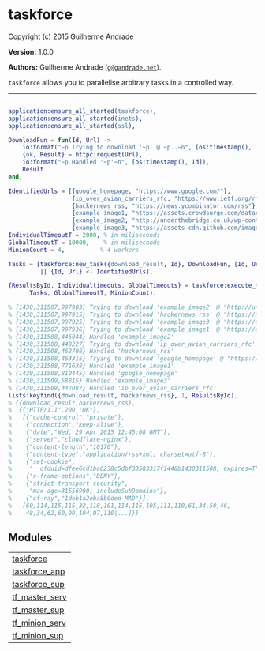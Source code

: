 

# taskforce #

Copyright (c) 2015 Guilherme Andrade

__Version:__ 1.0.0

__Authors:__ Guilherme Andrade ([`g@gandrade.net`](mailto:g@gandrade.net)).

`taskforce` allows you to parallelise arbitrary tasks in a controlled way.


---------


```erlang

application:ensure_all_started(taskforce),
application:ensure_all_started(inets),
application:ensure_all_started(ssl),

DownloadFun = fun(Id, Url) ->
    io:format("~p Trying to download '~p' @ ~p..~n", [os:timestamp(), Id, Url]),
    {ok, Result} = httpc:request(Url),
    io:format("~p Handled '~p'~n", [os:timestamp(), Id]),
    Result
end,

IdentifiedUrls = [{google_homepage, "https://www.google.com/"},
                  {ip_over_avian_carriers_rfc, "https://www.ietf.org/rfc/rfc1149.txt"},
                  {hackernews_rss, "https://news.ycombinator.com/rss"},
                  {example_image1, "https://assets.crowdsurge.com/datacapture/example/img/example_logo.png"},
                  {example_image2, "http://underthebridge.co.uk/wp-content/uploads/2014/03/Example-main-image1.jpg"},
                  {example_image3, "https://assets-cdn.github.com/images/modules/logos_page/GitHub-Mark.png"}],
IndividualTimeoutT = 2000, % in miliseconds
GlobalTimeoutT = 10000,    % in miliseconds
MinionCount = 4,          % 4 workers

Tasks = [taskforce:new_task({download_result, Id}, DownloadFun, [Id, Url], IndividualTimeoutT)
         || {Id, Url} <- IdentifiedUrls],

{ResultsById, Individualtimeouts, GlobalTimeouts} = taskforce:execute_tasks(
      Tasks, GlobalTimeoutT, MinionCount).

% {1430,311507,997903} Trying to download 'example_image2' @ "http://underthebridge.co.uk/wp-content/uploads/2014/03/Example-main-image1.jpg"..
% {1430,311507,997915} Trying to download 'hackernews_rss' @ "https://news.ycombinator.com/rss"..
% {1430,311507,997925} Trying to download 'example_image3' @ "https://assets-cdn.github.com/images/modules/logos_page/GitHub-Mark.png"..
% {1430,311507,997936} Trying to download 'example_image1' @ "https://assets.crowdsurge.com/datacapture/example/img/example_logo.png"..
% {1430,311508,446044} Handled 'example_image2'
% {1430,311508,448227} Trying to download 'ip_over_avian_carriers_rfc' @ "https://www.ietf.org/rfc/rfc1149.txt"..
% {1430,311508,462708} Handled 'hackernews_rss'
% {1430,311508,463315} Trying to download 'google_homepage' @ "https://www.google.com/"..
% {1430,311508,771638} Handled 'example_image1'
% {1430,311508,810445} Handled 'google_homepage'
% {1430,311509,58815} Handled 'example_image3'
% {1430,311509,447087} Handled 'ip_over_avian_carriers_rfc'
lists:keyfind({download_result, hackernews_rss}, 1, ResultsById).
% {{download_result,hackernews_rss},
%  {{"HTTP/1.1",200,"OK"},
%   [{"cache-control","private"},
%    {"connection","keep-alive"},
%    {"date","Wed, 29 Apr 2015 12:45:08 GMT"},
%    {"server","cloudflare-nginx"},
%    {"content-length","10170"},
%    {"content-type","application/rss+xml; charset=utf-8"},
%    {"set-cookie",
%     "__cfduid=dfee6cd1ba6238c5dbf33583317f1448b1430311508; expires=Thu, 28-Apr-16 12:45:08 GMT; path=/; domain=.ycombinator.com; HttpOnly"},
%    {"x-frame-options","DENY"},
%    {"strict-transport-security",
%     "max-age=31556900; includeSubDomains"},
%    {"cf-ray","1deb1a2eba8b0ded-MAD"}],
%   [60,114,115,115,32,118,101,114,115,105,111,110,61,34,50,46,
%    48,34,62,60,99,104,97,110|...]}}

```



## Modules ##


<table width="100%" border="0" summary="list of modules">
<tr><td><a href="https://github.com/g-andrade/taskforce/blob/master/doc/taskforce.md" class="module">taskforce</a></td></tr>
<tr><td><a href="https://github.com/g-andrade/taskforce/blob/master/doc/taskforce_app.md" class="module">taskforce_app</a></td></tr>
<tr><td><a href="https://github.com/g-andrade/taskforce/blob/master/doc/taskforce_sup.md" class="module">taskforce_sup</a></td></tr>
<tr><td><a href="https://github.com/g-andrade/taskforce/blob/master/doc/tf_master_serv.md" class="module">tf_master_serv</a></td></tr>
<tr><td><a href="https://github.com/g-andrade/taskforce/blob/master/doc/tf_master_sup.md" class="module">tf_master_sup</a></td></tr>
<tr><td><a href="https://github.com/g-andrade/taskforce/blob/master/doc/tf_minion_serv.md" class="module">tf_minion_serv</a></td></tr>
<tr><td><a href="https://github.com/g-andrade/taskforce/blob/master/doc/tf_minion_sup.md" class="module">tf_minion_sup</a></td></tr></table>

